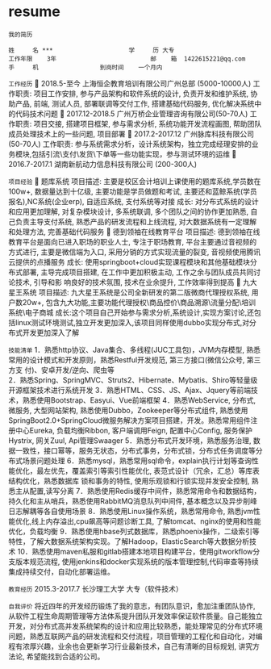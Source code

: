 # resume
`我的简历`

	姓	  名	***						学	  历	大专
	工作年限	3年							邮    箱	1422615221@qq.com
	手	  机					到岗时间	一个月内
	
`工作经历`
			2018.5-至今					上海恒企教育培训有限公司广州总部 (5000-10000人)
		工作职责: 项目工作安排, 参与产品架构和软件系统的设计, 负责开发和维护系统, 协助产品, 前端, 测试人员, 部署联调等交付工作, 搭建基础代码服务, 优化解决系统中的代码技术问题
			2017.12-2018.5				广州万桥企业管理咨询有限公司(50-70人)
	工作职责: 项目交接, 搭建项目框架, 参与需求分析, 系统功能开发流程画图, 帮助团队成员处理技术上的一些问题, 项目部署
			2017.2-2017.12				广州脉库科技有限公司(50-70人)
		工作职责: 参与系统需求分析，设计系统架构，独立完成经理安排的业务模块,包括引流\支付\发货\下单等一些功能实现，参与测试环境的运维
			2016.7-2017.1				湖南新航动力信息科技有限公司 (200-300人)

`项目经验`
	  	题库系统
	项目描述: 主要是校区会计培训上课使用的题库系统,学员数在100w+, 数据量达到十亿级, 主要功能是学员做题和考试, 主要还和蓝鲸系统(学员报名),NC系统(企业erp), 自适应系统, 支付系统等对接
	成长: 对分布式系统的设计和应用更加理解, 对复杂模块设计, 多系统联调, 多个团队之间的协作更加熟悉, 自己负责主导支付系统, 熟悉产品的研发流程和上线流程, 对大数据系统有一定理解和处理方法, 完善基础代码服务
	  	德到领袖在线教育平台
	项目描述: 德到领袖在线教育平台是面向已进入职场的职业人士, 专注于职场教育, 平台主要通过音视频的方式进行, 主要是微信端为入口, 采用分销的方式实现流量的裂变, 音视频使用腾讯云提供的点播服务
	成长: 使用springboot+cloud实现课程模块和其他基础模块分布式部署, 主导完成项目搭建, 在工作中更加积极主动, 工作之余与团队成员共同讨论技术, 引导和影	响良好的技术氛围, 技术在业余提升, 工作效率得到提高
	  	九大星王系统
	项目描述: 九大星王系统是公司全新研发的第二版微商代理授权系统, 用户数20w+, 包含九大功能,主要功能代理授权\商品控价\商品溯源\流量分配\培训系统\电子商城
	成长:这个项目自己开始参与需求分析,系统设计,实现方案讨论,还包括linux测试环境测试,独立开发更加深入,该项目同样使用dubbo实现分布式,对分布式开发更加深入了解
	
`技能清单`
	1．熟悉http协议、Java集合、多线程(JUC工具包)，JVM内存模型, 熟悉常用的设计模式和开发原则，熟悉Restful开发规范, 第三方接口(微信公众号, 第三方支	付)、安卓开发/逆向、爬虫等	
	2．熟悉Spring、SpringMVC、Struts2、Hibernate、Mybatis、Shiro等轻量级开源框架技术进行系统开发
	3．熟悉HTML、CSS、JS、Ajax、Jquery等前端技术，熟悉使用Bootstrap、Easyui、Vue前端框架
	4．熟悉WebService, 分布式, 微服务, 大型网站架构, 熟悉使用Dubbo，Zookeeper等分布式组件, 熟悉使用SpringBoot2.0+SpringCloud微服务解决方案项目搭建，开发。熟悉常用组件注册中心Eureka, 负载均衡Ribbon, 客户端调用Feign, 配置中心Config, 服务保护Hystrix, 网关Zuul, Api管理Swaager
	5．熟悉分布式开发环境，熟悉服务治理, 数据一致性，接口幂等，服务无状态，分布式事务，分布式锁，分布式任务调度等分布式场景问题处理
	6．熟悉mysql，熟悉常用sql命令，explain执行计划等查询性能优化，最左优先，覆盖索引等索引性能优化, 表范式设计（冗余，汇总）等库表结构优化，熟悉数据库	锁和事务的特性, 使用乐观锁和行锁实现并发安全控制, 熟悉主从配置,读写分离 
	7．熟悉使用Redis缓存中间件，熟悉常用命令和数据结构，持久化和主从哨兵，熟悉使用RabbitMQ消息队列中间件, 基本概念以及异步削峰日志解耦等各自使用场景
	8．熟悉使用Linux操作系统，熟悉常用命令, 熟悉jvm性能优化,线上内存溢出,cpu飙高等问题诊断工具, 了解tomcat、nginx的使用和性能优化，负载均衡
	9．熟悉使用hbase列式数据库，熟悉phoenix操作，二级索引等特性，了解大数据系统架构实现。了解Hadoop，ElasticSearch等大数据分析技术
	10．熟悉使用maven私服和gitlab搭建本地项目构建平台，使用gitworkflow分支版本规范流程, 使用jenkins和docker实现系统的版本管理控制,代码审查等持续集成持续交付，自动化部署运维。

`教育经历`
	2015.3-2017.7					长沙理工大学						大专（软件技术）

`自我评价`
	将近四年的开发经历锻炼了我的意志，有团队意识，愈加注重团队协作, 从软件工程生命周期管理等方法体系提升团队开发效率保证软件质量。自己能独立开发，对分布式高并发系统架构的设计和应用比较熟悉，能处理常见的分布式环境问题，熟悉互联网产品的研发流程和交付流程，项目管理的工程化和自动化，对编程有浓厚兴趣，业余也会更新学习行业最新技术，自己有清晰的目标规划, 讲究方法论, 希望能找到合适的公司。

